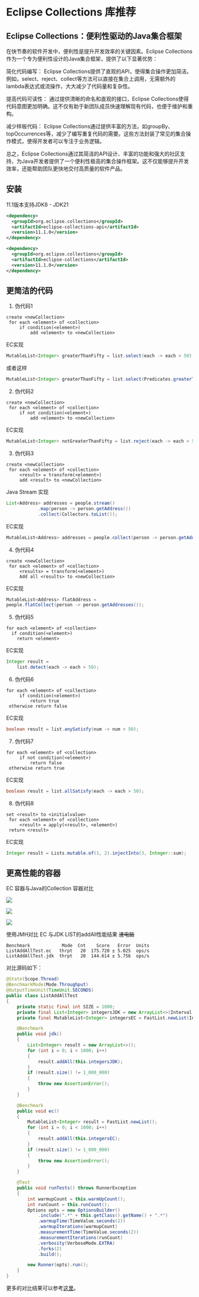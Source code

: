 # Eclipse Collections 库推荐

## Eclipse Collections：便利性驱动的Java集合框架

在快节奏的软件开发中，便利性是提升开发效率的关键因素。Eclipse Collections作为一个专为便利性设计的Java集合框架，提供了以下显著优势：

简化代码编写：
Eclipse Collections提供了直观的API，使得集合操作更加简洁。例如，select、reject、collect等方法可以直接在集合上调用，无需额外的lambda表达式或流操作，大大减少了代码量和复杂性。

提高代码可读性：
通过提供清晰的命名和直观的接口，Eclipse Collections使得代码意图更加明确。这不仅有助于新团队成员快速理解现有代码，也便于维护和重构。

减少样板代码：
Eclipse Collections通过提供丰富的方法，如groupBy、topOccurrences等，减少了编写重复代码的需要。这些方法封装了常见的集合操作模式，使得开发者可以专注于业务逻辑。


总之，Eclipse Collections通过其简洁的API设计、丰富的功能和强大的社区支持，为Java开发者提供了一个便利性极高的集合操作框架。这不仅能够提升开发效率，还能帮助团队更快地交付高质量的软件产品。

## 安装
11.1版本支持JDK8 - JDK21
```xml
<dependency>
  <groupId>org.eclipse.collections</groupId>
  <artifactId>eclipse-collections-api</artifactId>
  <version>11.1.0</version>
</dependency>

<dependency>
  <groupId>org.eclipse.collections</groupId>
  <artifactId>eclipse-collections</artifactId>
  <version>11.1.0</version>
</dependency>
```

## 更简洁的代码

1. 伪代码1
```
create <newCollection>
 for each <element> of <collection>
     if condition(<element>)
         add <element> to <newCollection>
```
EC实现

```java
MutableList<Integer> greaterThanFifty = list.select(each -> each > 50);
```
或者这样
```java
MutableList<Integer> greaterThanFifty = list.select(Predicates.greaterThan(50));
```

2. 伪代码2
```
create <newCollection>
 for each <element> of <collection>
     if not condition(<element>)
         add <element> to <newCollection>
```
EC实现
```java
MutableList<Integer> notGreaterThanFifty = list.reject(each -> each > 50);
```

3. 伪代码3
```
create <newCollection>
 for each <element> of <collection>
     <result> = transform(<element>)
     add <result> to <newCollection>
```

Java Stream 实现
```java
List<Address> addresses = people.stream()
            .map(person -> person.getAddress())
            .collect(Collectors.toList());
```

EC实现
```java
MutableList<Address> addresses = people.collect(person -> person.getAddress());
```

4. 伪代码4
```
create <newCollection>
 for each <element> of <collection>
     <results> = transform(<element>)
     Add all <results> to <newCollection>
```



EC实现
```java
MutableList<Address> flatAddress = 
people.flatCollect(person -> person.getAddresses());
```

5. 伪代码5
```
for each <element> of <collection>
  if condition(<element>)
    return <element>
```

EC实现
```java
Integer result = 
    list.detect(each -> each > 50);
```

6. 伪代码6
```
for each <element> of <collection>
     if condition(<element>)
         return true
 otherwise return false
```

EC实现
```java
boolean result = list.anySatisfy(num -> num > 50);
```

7. 伪代码7
```
for each <element> of <collection>
     if not condition(<element>)
         return false
 otherwise return true                
```

EC实现
```java
boolean result = list.allSatisfy(each -> each > 50);
```

8. 伪代码8
```
set <result> to <initialvalue>
 for each <element> of <collection>
     <result> = apply(<result>, <element>)
 return <result>
```
EC实现
```java
Integer result = Lists.mutable.of(1, 2).injectInto(3, Integer::sum);
```

## 更高性能的容器

EC 容器与Java的Collection 容器对比

![](https://eclipse.dev/collections/img/set.png)

![](https://eclipse.dev/collections/img/map.png)

![](https://eclipse.dev/collections/img/ints.png)

使用JMH对比 EC 与JDK LIST的addAll性能结果
~~渣电脑~~

```
Benchmark            Mode  Cnt    Score   Error  Units
ListAddAllTest.ec   thrpt   20  175.720 ± 5.025  ops/s
ListAddAllTest.jdk  thrpt   20  144.614 ± 5.756  ops/s
```

对比源码如下：
```java
@State(Scope.Thread)
@BenchmarkMode(Mode.Throughput)
@OutputTimeUnit(TimeUnit.SECONDS)
public class ListAddAllTest
{
    private static final int SIZE = 1000;
    private final List<Integer> integersJDK = new ArrayList<>(Interval.oneTo(SIZE));
    private final MutableList<Integer> integersEC = FastList.newList(Interval.oneTo(SIZE));

    @Benchmark
    public void jdk()
    {
        List<Integer> result = new ArrayList<>();
        for (int i = 0; i < 1000; i++)
        {
            result.addAll(this.integersJDK);
        }
        if (result.size() != 1_000_000)
        {
            throw new AssertionError();
        }
    }

    @Benchmark
    public void ec()
    {
        MutableList<Integer> result = FastList.newList();
        for (int i = 0; i < 1000; i++)
        {
            result.addAll(this.integersEC);
        }
        if (result.size() != 1_000_000)
        {
            throw new AssertionError();
        }
    }

    @Test
    public void runTests() throws RunnerException
    {
        int warmupCount = this.warmUpCount();
        int runCount = this.runCount();
        Options opts = new OptionsBuilder()
            .include(".*" + this.getClass().getName() + ".*")
            .warmupTime(TimeValue.seconds(2))
            .warmupIterations(warmupCount)
            .measurementTime(TimeValue.seconds(2))
            .measurementIterations(runCount)
            .verbosity(VerboseMode.EXTRA)
            .forks(2)
            .build();

        new Runner(opts).run();
    }
}
```

更多的对比结果可以参考[这里](https://github.com/eclipse/eclipse-collections/tree/master/jmh-tests)。